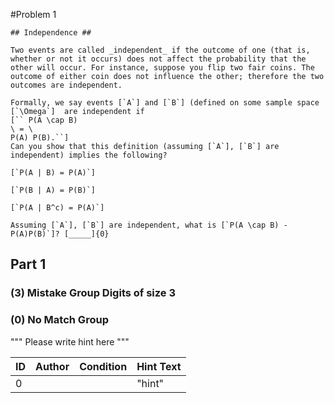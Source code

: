 #Problem 1

    ## Independence ##

    Two events are called _independent_ if the outcome of one (that is, whether or not it occurs) does not affect the probability that the other will occur. For instance, suppose you flip two fair coins. The outcome of either coin does not influence the other; therefore the two outcomes are independent.

    Formally, we say events [`A`] and [`B`] (defined on some sample space [`\Omega`]  are independent if
    [`` P(A \cap B)
    \ = \
    P(A) P(B).``]
    Can you show that this definition (assuming [`A`], [`B`] are independent) implies the following?

    [`P(A | B) = P(A)`]

    [`P(B | A) = P(B)`]

    [`P(A | B^c) = P(A)`]

    Assuming [`A`], [`B`] are independent, what is [`P(A \cap B) - P(A)P(B)`]? [_____]{0}



## Part 1

### (3) Mistake Group Digits of size 3




### (0) No Match Group 
""" Please write hint here """

|ID	|Author	|Condition	|Hint Text|
|---|---|---|---|
|0|	|	|"hint"	|












